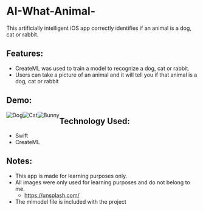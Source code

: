 # AI-What-Animal-
This artificially intelligent iOS app correctly identifies if an animal is a dog, cat or rabbit.

## Features:
- CreateML was used to train a model to recognize a dog, cat or rabbit.
- Users can take a picture of an animal and it will tell you if that animal is a dog, cat or rabbit

## Demo:
<div>
<img style="float: left;" src="https://media.giphy.com/media/cO2lgOSXScqIEqbkon/giphy.gif" title="Dog"/>
<img style="float: left;" src="https://media.giphy.com/media/WsuymaWfSXI7TM4vKI/giphy.gif" title="Cat"/>
<img style="float: left;" src="https://media.giphy.com/media/jUng48D95KszsQOxu9/giphy.gif" title="Bunny"/>
</div>


## Technology Used:
- Swift
- CreateML

## Notes:
- This app is made for learning purposes only.
- All images were only used for learning purposes and do not belong to me.
  - https://unsplash.com/
- The mlmodel file is included with the project

